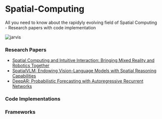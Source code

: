 # Spatial-Computing
All you need to know about the rapidyly evolving field of Spatial Computing - Research papers with code implementation

![jarvis](https://github.com/Jaykef/Spatial-Computing/assets/11355002/e276e9fc-d3f9-42ad-922f-8e2a87e9ffb2)

### Research Papers
<ul>
  <li><a href="https://github.com/Jaykef/Spatial-Computing/blob/main/Research-Papers/Spatial-Computing-and%20Intuitive-Interaction.pdf">Spatial Computing and Intuitive Interaction: Bringing Mixed Reality and Robotics Together</a></li>
  
  <li><a href="https://github.com/Jaykef/Spatial-Computing/blob/main/Research-Papers/Spatial-Computing-and%20Intuitive-Interaction.pd">SpatialVLM: Endowing Vision-Language Models with Spatial Reasoning Capabilities</a></li>
  
  <li><a href="https://arxiv.org/pdf/1704.04110v3.pdf">DeepAR: Probabilistic Forecasting with Autoregressive Recurrent Networks</a></li>
</ul>

### Code Implementations

### Frameworks


